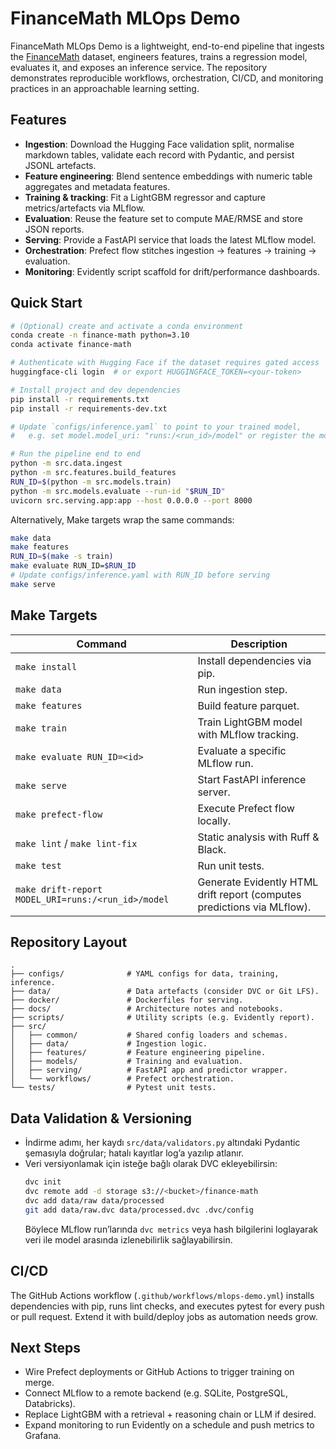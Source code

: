 # FinanceMath MLOps Demo

FinanceMath MLOps Demo is a lightweight, end-to-end pipeline that ingests the [FinanceMath](https://huggingface.co/datasets/yale-nlp/FinanceMath) dataset, engineers features, trains a regression model, evaluates it, and exposes an inference service. The repository demonstrates reproducible workflows, orchestration, CI/CD, and monitoring practices in an approachable learning setting.

## Features
- **Ingestion**: Download the Hugging Face validation split, normalise markdown tables, validate each record with Pydantic, and persist JSONL artefacts.
- **Feature engineering**: Blend sentence embeddings with numeric table aggregates and metadata features.
- **Training & tracking**: Fit a LightGBM regressor and capture metrics/artefacts via MLflow.
- **Evaluation**: Reuse the feature set to compute MAE/RMSE and store JSON reports.
- **Serving**: Provide a FastAPI service that loads the latest MLflow model.
- **Orchestration**: Prefect flow stitches ingestion -> features -> training -> evaluation.
- **Monitoring**: Evidently script scaffold for drift/performance dashboards.

## Quick Start
```bash
# (Optional) create and activate a conda environment
conda create -n finance-math python=3.10
conda activate finance-math

# Authenticate with Hugging Face if the dataset requires gated access
huggingface-cli login  # or export HUGGINGFACE_TOKEN=<your-token>

# Install project and dev dependencies
pip install -r requirements.txt
pip install -r requirements-dev.txt

# Update `configs/inference.yaml` to point to your trained model,
#   e.g. set model.model_uri: "runs:/<run_id>/model" or register the model.

# Run the pipeline end to end
python -m src.data.ingest
python -m src.features.build_features
RUN_ID=$(python -m src.models.train)
python -m src.models.evaluate --run-id "$RUN_ID"
uvicorn src.serving.app:app --host 0.0.0.0 --port 8000
```

Alternatively, Make targets wrap the same commands:
```bash
make data
make features
RUN_ID=$(make -s train)
make evaluate RUN_ID=$RUN_ID
# Update configs/inference.yaml with RUN_ID before serving
make serve
```

## Make Targets
| Command | Description |
|---------|-------------|
| `make install` | Install dependencies via pip. |
| `make data` | Run ingestion step. |
| `make features` | Build feature parquet. |
| `make train` | Train LightGBM model with MLflow tracking. |
| `make evaluate RUN_ID=<id>` | Evaluate a specific MLflow run. |
| `make serve` | Start FastAPI inference server. |
| `make prefect-flow` | Execute Prefect flow locally. |
| `make lint` / `make lint-fix` | Static analysis with Ruff & Black. |
| `make test` | Run unit tests. |
| `make drift-report MODEL_URI=runs:/<run_id>/model` | Generate Evidently HTML drift report (computes predictions via MLflow). |

## Repository Layout
```
.
├── configs/              # YAML configs for data, training, inference.
├── data/                 # Data artefacts (consider DVC or Git LFS).
├── docker/               # Dockerfiles for serving.
├── docs/                 # Architecture notes and notebooks.
├── scripts/              # Utility scripts (e.g. Evidently report).
├── src/
│   ├── common/           # Shared config loaders and schemas.
│   ├── data/             # Ingestion logic.
│   ├── features/         # Feature engineering pipeline.
│   ├── models/           # Training and evaluation.
│   ├── serving/          # FastAPI app and predictor wrapper.
│   └── workflows/        # Prefect orchestration.
└── tests/                # Pytest unit tests.
```

## Data Validation & Versioning
- İndirme adımı, her kaydı `src/data/validators.py` altındaki Pydantic şemasıyla doğrular; hatalı kayıtlar log’a yazılıp atlanır.
- Veri versiyonlamak için isteğe bağlı olarak DVC ekleyebilirsin:
  ```bash
  dvc init
  dvc remote add -d storage s3://<bucket>/finance-math
  dvc add data/raw data/processed
  git add data/raw.dvc data/processed.dvc .dvc/config
  ```
  Böylece MLflow run’larında `dvc metrics` veya hash bilgilerini loglayarak veri ile model arasında izlenebilirlik sağlayabilirsin.

## CI/CD
The GitHub Actions workflow (`.github/workflows/mlops-demo.yml`) installs dependencies with pip, runs lint checks, and executes pytest for every push or pull request. Extend it with build/deploy jobs as automation needs grow.

## Next Steps
- Wire Prefect deployments or GitHub Actions to trigger training on merge.
- Connect MLflow to a remote backend (e.g. SQLite, PostgreSQL, Databricks).
- Replace LightGBM with a retrieval + reasoning chain or LLM if desired.
- Expand monitoring to run Evidently on a schedule and push metrics to Grafana.
